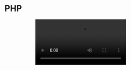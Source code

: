 # PHP

<div align="center">
 <video src="https://github.com/user-attachments/assets/2c0d95e9-8ee3-4af6-8cd5-53f6733875a4
" type="video/mp4"> 
</video>
</div>
